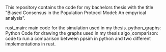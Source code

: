 This repository contains the code for my bachelors thesis with the title  "Biased Consensus in the Population Protocol Model: An empyrical analysis".

rust_main: main code for the simulation used in my thesis.
python_graphs: Python Code for drawing the graphs used in my thesis
algo_comparison: code to run a comparison between ppsim in python and two different implementations in rust.